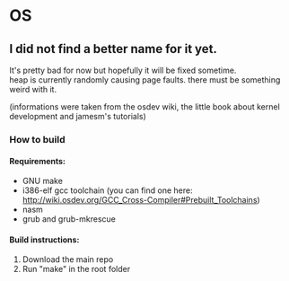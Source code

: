 # OS  
## I did not find a better name for it yet.  

It's pretty bad for now but hopefully it will be fixed sometime.  
heap is currently randomly causing page faults. there must be something weird with it.  
  
(informations were taken from the osdev wiki, the little book about kernel development and jamesm's tutorials)  

### How to build  
#### Requirements:  
- GNU make  
- i386-elf gcc toolchain (you can find one here: http://wiki.osdev.org/GCC_Cross-Compiler#Prebuilt_Toolchains)  
- nasm  
- grub and grub-mkrescue  
#### Build instructions:  
1. Download the main repo  
2. Run "make" in the root folder  
